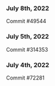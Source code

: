 ### July 8th, 2022

Commit #49544

### July 5th, 2022

Commit #314353


### July 4th, 2022

Commit #72281
